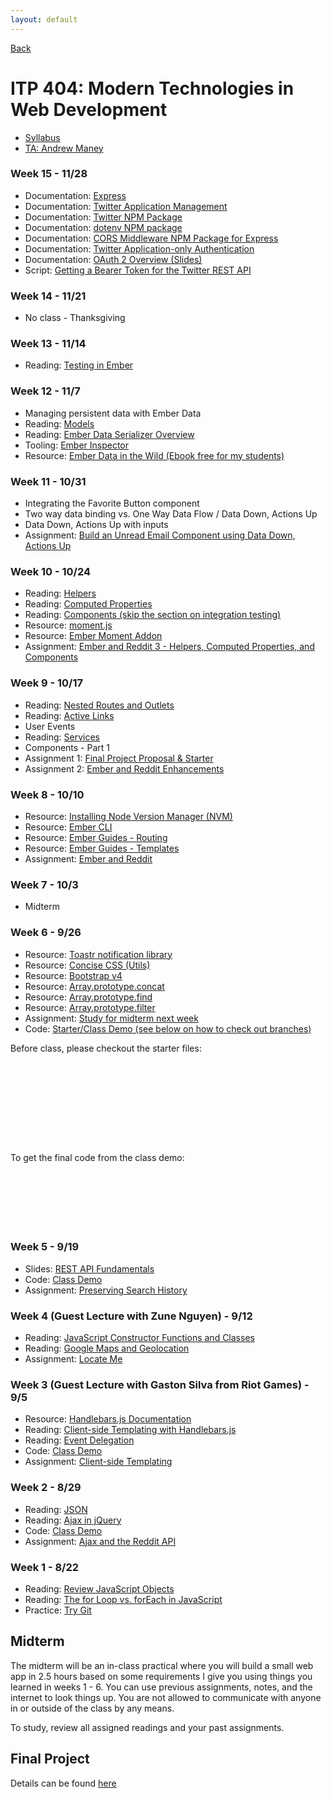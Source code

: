 ```yaml
---
layout: default
---
```


[Back](/teaching)

# ITP 404: Modern Technologies in Web Development

<ul class="no-bullets m0 p0">
  <li>
    <a href="http://web-app.usc.edu/soc/syllabus/20173/31835.pdf" target="_blank">Syllabus</a>
  </li>
  <li>
    <a href="mailto:amaney@usc.edu">TA: Andrew Maney</a>
  </li>
</ul>

### Week 15 - 11/28
<ul>
  <li>Documentation: <a href="https://expressjs.com/" target="_blank">Express</a></li>
  <li>Documentation: <a href="https://apps.twitter.com" target="_blank">Twitter Application Management</a></li>
  <li>Documentation: <a href="https://www.npmjs.com/package/twitter" target="_blank">Twitter NPM Package</a></li>
  <li>Documentation: <a href="https://www.npmjs.com/package/dotenv" target="_blank">dotenv NPM package</a></li>
  <li>Documentation: <a href="https://www.npmjs.com/package/cors" target="_blank">CORS Middleware NPM Package for Express</a></li>
  <li>Documentation: <a href="https://developer.twitter.com/en/docs/basics/authentication/overview/application-only" target="_blank">Twitter Application-only Authentication</a></li>
  <li>Documentation: <a href="https://docs.google.com/presentation/d/1rrt__h7W23TGJ2rFY3eigqf5kEvLPMlY_q-c_gf6nk0/edit?usp=sharing" target="_blank">OAuth 2 Overview (Slides)</a></li>
  <li>Script: <a href="https://gist.github.com/skaterdav85/be8b4cc9558b3b6ab6cbef23150debe2" target="_blank">Getting a Bearer Token for the Twitter REST API</a></li>
</ul>

### Week 14 - 11/21
<ul>
  <li>No class - Thanksgiving</li>
</ul>

### Week 13 - 11/14
<ul>
  <li>Reading: <a href="https://guides.emberjs.com/v2.16.0/testing/">Testing in Ember</a></li>
</ul>


### Week 12 - 11/7
<ul>
  <li>
    Managing persistent data with Ember Data
  </li>
  <li>
    Reading: <a href="https://guides.emberjs.com/v2.16.0/models/" target="_blank">Models</a>
  </li>
  <li>
    Reading: <a href="https://davidtang.io/2015/12/05/which-ember-data-serializer-should-i-use.html" target="_blank">Ember Data Serializer Overview</a>
  </li>
  <li>
    Tooling: <a href="https://chrome.google.com/webstore/detail/ember-inspector/bmdblncegkenkacieihfhpjfppoconhi?hl=en" target="_blank">Ember Inspector</a>
  </li>
  <li>
    Resource:
    <a href="https://leanpub.com/emberdatainthewild" target="_blank">
      Ember Data in the Wild (Ebook free for my students)
    </a>
  </li>
</ul>

### Week 11 - 10/31
<ul>
  <li>
    Integrating the Favorite Button component
  </li>
  <li>
    Two way data binding vs. One Way Data Flow / Data Down, Actions Up
  </li>
  <li>
    Data Down, Actions Up with inputs
  </li>
  <li>
    Assignment: <a href="/teaching/2017/assignments/unread-email-component">
      Build an Unread Email Component using Data Down, Actions Up
    </a>
  </li>
</ul>

### Week 10 - 10/24
<ul>
  <li>
    Reading: <a href="https://guides.emberjs.com/v2.15.0/templates/writing-helpers/" target="_blank">Helpers</a>
  </li>
  <li>
    Reading: <a href="https://guides.emberjs.com/v2.15.0/object-model/computed-properties/" target="_blank">Computed Properties</a>
  </li>
  <li>
    Reading: <a href="https://guides.emberjs.com/v2.15.0/tutorial/simple-component/" target="_blank">
      Components (skip the section on integration testing)
    </a>
  </li>
  <li>
    Resource: <a href="https://momentjs.com/" target="_blank">moment.js</a>
  </li>
  <li>
    Resource: <a href="https://github.com/stefanpenner/ember-moment" target="_blank">Ember Moment Addon</a>
  </li>
  <li>
    Assignment: <a href="/teaching/2017/assignments/ember-and-reddit-3">Ember and Reddit 3 - Helpers, Computed Properties, and Components</a>
  </li>
</ul>

### Week 9 - 10/17
<ul>
  <li>
    Reading: <a href="https://guides.emberjs.com/v2.16.0/routing/rendering-a-template/" target="blank">
      Nested Routes and Outlets
    </a>
  </li>
  <li>
    Reading: <a href="https://guides.emberjs.com/v2.16.0/templates/links/" target="_blank">Active Links</a>
  </li>
  <li>
    User Events
  </li>
  <li>
    Reading: <a href="https://guides.emberjs.com/v2.16.0/applications/services/" target="_blank">Services</a>
  </li>
  <li>
    Components - Part 1
  </li>
  <li>
    Assignment 1: <a href="/teaching/2017/assignments/itp404-final-project-proposal-and-starter">Final Project Proposal &amp; Starter</a>
  </li>
  <li>
    Assignment 2: <a href="/teaching/2017/assignments/ember-and-reddit-enhancements">Ember and Reddit Enhancements</a>
  </li>
</ul>

### Week 8 - 10/10
<ul>
  <li>
    Resource: <a href="https://github.com/creationix/nvm" target="_blank">Installing Node Version Manager (NVM)</a>
  </li>
  <li>
    Resource: <a href="https://ember-cli.com/" target="_blank">Ember CLI</a>
  </li>
  <li>
    Resource: <a href="https://guides.emberjs.com/v2.15.0/routing/" target="_blank">Ember Guides - Routing</a>
  </li>
  <li>
    Resource: <a href="https://guides.emberjs.com/v2.15.0/templates/handlebars-basics/" target="_blank">Ember Guides - Templates</a>
  </li>
  <li>
    Assignment: <a href="/teaching/2017/assignments/ember-and-reddit">Ember and Reddit</a>
  </li>
</ul>

### Week 7 - 10/3
<ul>
  <li>Midterm</li>
</ul>

### Week 6 - 9/26
<ul>
  <li>
    Resource: <a target="_blank" href="https://github.com/CodeSeven/toastr">Toastr notification library</a>
  </li>
  <li>
    Resource: <a target="_blank" href="http://concisecss.com/">Concise CSS (Utils)</a>
  </li>
  <li>
    Resource: <a target="_blank" href="https://getbootstrap.com/">Bootstrap v4</a>
  </li>
  <li>
    Resource: <a target="_blank" href="https://developer.mozilla.org/en-US/docs/Web/JavaScript/Reference/Global_Objects/Array/concat">Array.prototype.concat</a>
  </li>
  <li>
    Resource: <a target="_blank" href="https://developer.mozilla.org/en-US/docs/Web/JavaScript/Reference/Global_Objects/Array/find">Array.prototype.find</a>
  </li>
  <li>
    Resource: <a target="_blank" href="https://developer.mozilla.org/en-US/docs/Web/JavaScript/Reference/Global_Objects/Array/filter">Array.prototype.filter</a>
  </li>
  <li>
    Assignment: <a href="#midterm">Study for midterm next week</a>
  </li>
  <li>
    Code: <a target="_blank" href="https://bitbucket.org/skaterdav85/week-5-and-6/branches/">
      Starter/Class Demo (see below on how to check out branches)
    </a>
  </li>
</ul>
<p>
  Before class, please checkout the starter files:
  <pre style="color: white; padding: 0;">
    <code>
      git clone https://skaterdav85@bitbucket.org/skaterdav85/week-5-and-6.git
      cd week-5-and-6/
      git checkout week6-starter
      cd week5-api/
      npm install
    </code>
  </pre>
</p>

<p>
  To get the final code from the class demo:

  <pre style="color: white; padding: 0;">
    <code>
      cd week-5-and-6/
      git fetch
      git checkout week6-in-class
    </code>
  </pre>
</p>

### Week 5 - 9/19
<ul>
  <li>
    Slides: <a target="_blank" href="https://docs.google.com/presentation/d/1joQ6IWtTn39v3-mSCE4wOopkBkZ3an_SMtSzVR3NsdQ/edit?usp=sharing">REST API Fundamentals</a>
  </li>
  <li>
    Code: <a target="_blank" href="https://bitbucket.org/skaterdav85/itp404-2017-week5">Class Demo</a>
  </li>
  <li>
    Assignment: <a href="/teaching/2017/assignments/preserving-search-history">Preserving Search History</a>
  </li>
</ul>

### Week 4 (Guest Lecture with Zune Nguyen) - 9/12
<ul>
  <li>
    Reading: <a href="/tutorials/javascript-constructor-functions-and-classes">JavaScript Constructor Functions and Classes</a>
  </li>
  <li>
    Reading: <a href="/tutorials/google-maps-javascript-api">Google Maps and Geolocation</a>
  </li>
  <li>
    Assignment: <a href="/teaching/2017/assignments/locate-me">Locate Me</a>
  </li>
</ul>

### Week 3 (Guest Lecture with Gaston Silva from Riot Games) - 9/5
<ul>
  <li>
    Resource: <a href="http://handlebarsjs.com/">Handlebars.js Documentation</a>
  </li>
  <li>
    Reading: <a href="/tutorials/client-side-templating-with-handlebars">Client-side Templating with Handlebars.js</a>
  </li>
  <li>
    Reading: <a href="/tutorials/event-delegation">Event Delegation</a>
  </li>
  <li>
    Code: <a href="https://bitbucket.org/skaterdav85/itp404-2017-week3">Class Demo</a>
  </li>
  <li>
    Assignment: <a href="/teaching/2017/assignments/client-side-templating">Client-side Templating</a>
  </li>
</ul>

### Week 2 - 8/29
<ul>
  <li>
    Reading: <a href="http://www.json.org/">JSON</a>
  </li>
  <li>
    Reading: <a href="http://api.jquery.com/jquery.getjson/">Ajax in jQuery</a>
  </li>
  <li>
    Code: <a href="https://bitbucket.org/skaterdav85/itp404-2017-week2">Class Demo</a>
  </li>
  <li>
    Assignment: <a href="/teaching/2017/assignments/ajax-and-the-reddit-api">Ajax and the Reddit API</a>
  </li>
</ul>

### Week 1 - 8/22
<ul>
  <li>
    Reading: <a href="/tutorials/javascript-objects">Review JavaScript Objects</a>
  </li>
  <li>
    Reading: <a href="/2016/07/30/javascript-for-loop-vs-array-foreach.html">The for Loop vs. forEach in JavaScript</a>
  </li>
  <li>
    Practice: <a href="https://try.github.io">Try Git</a>
  </li>
</ul>

<h2 id="midterm">Midterm</h2>
<p>The midterm will be an in-class practical where you will build a small web app in 2.5 hours
  based on some requirements I give you using things you learned in weeks 1 - 6. You can use
  previous assignments, notes, and the internet to look things up. You are not allowed to
  communicate with anyone in or outside of the class by any means.</p>
<p>To study, review all assigned readings and your past assignments.</p>

<h2 id="final">Final Project</h2>
<p>Details can be found <a href="/teaching/2017/assignments/itp404-final-project">here</a></p>
